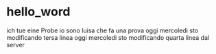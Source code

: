 # hello_word
ich tue eine Probe 
io sono luisa che fa una prova
oggi mercoledi sto modificando tersa linea
oggi mercoledi sto modificando quarta linea dal server
